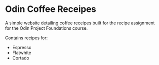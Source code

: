 # Odin Coffee Receipes
A simple website detailing coffee receipes built for the recipe assignment for the Odin Project Foundations course.

Contains recipes for:
* Espresso
* Flatwhite
* Cortado
